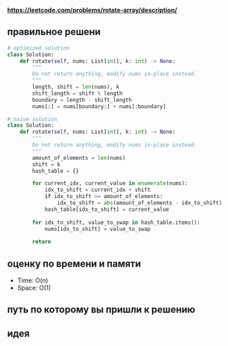 **https://leetcode.com/problems/rotate-array/description/**

## правильное решени
```python
# optimized solution
class Solution:
    def rotate(self, nums: List[int], k: int) -> None:
        """
        Do not return anything, modify nums in-place instead.
        """
        length, shift = len(nums), k
        shift_length = shift % length
        boundary = length - shift_length
        nums[:] = nums[boundary:] + nums[:boundary]
```

```python
# naive solution
class Solution:
    def rotate(self, nums: List[int], k: int) -> None:
        """
        Do not return anything, modify nums in-place instead.
        """
        amount_of_elements = len(nums)
        shift = k
        hash_table = {}

        for current_idx, current_value in enumerate(nums):
            idx_to_shift = current_idx + shift
            if idx_to_shift >= amount_of_elements:
                idx_to_shift = abs(amount_of_elements - idx_to_shift)
            hash_table[idx_to_shift] = current_value
        
        for idx_to_shift, value_to_swap in hash_table.items():
            nums[idx_to_shift] = value_to_swap
        
        return
```

## оценку по времени и памяти
- Time: O(n)
- Space: O(1)

## путь по которому вы пришли к решению


## идея

